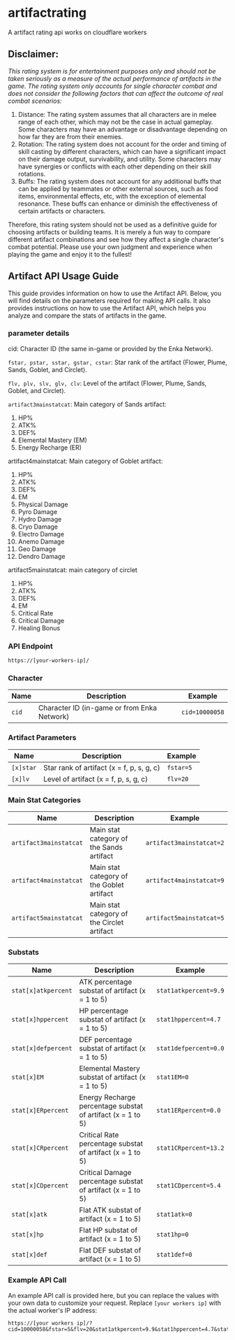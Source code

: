 # artifactrating

A artifact rating api works on cloudflare workers 

## Disclaimer: 
*This rating system is for entertainment purposes only and should not be taken seriously as a measure of the actual performance of artifacts in the game. The rating system only accounts for single character combat and does not consider the following factors that can affect the outcome of real combat scenarios:*

1. Distance: The rating system assumes that all characters are in melee range of each other, which may not be the case in actual gameplay. Some characters may have an advantage or disadvantage depending on how far they are from their enemies.
2. Rotation: The rating system does not account for the order and timing of skill casting by different characters, which can have a significant impact on their damage output, survivability, and utility. Some characters may have synergies or conflicts with each other depending on their skill rotations.
3. Buffs: The rating system does not account for any additional buffs that can be applied by teammates or other external sources, such as food items, environmental effects, etc, with the exception of elemental resonance. These buffs can enhance or diminish the effectiveness of certain artifacts or characters.

Therefore, this rating system should not be used as a definitive guide for choosing artifacts or building teams. It is merely a fun way to compare different artifact combinations and see how they affect a single character's combat potential. Please use your own judgment and experience when playing the game and enjoy it to the fullest!

## Artifact API Usage Guide
This guide provides information on how to use the Artifact API. Below, you will find details on the parameters required for making API calls. It also provides instructions on how to use the Artifact API, which helps you analyze and compare the stats of artifacts in the game.

### parameter details
cid: Character ID (the same in-game or provided by the Enka Network).

`fstar, pstar, sstar, gstar, cstar`: Star rank of the artifact (Flower, Plume, Sands, Goblet, and Circlet).

`flv, plv, slv, glv, clv`: Level of the artifact (Flower, Plume, Sands, Goblet, and Circlet).

`artifact3mainstatcat`: Main category of Sands artifact:
1. HP%
2. ATK%
3. DEF%
4. Elemental Mastery (EM)
5. Energy Recharge (ER)

artifact4mainstatcat: Main category of Goblet artifact:
1. HP%
2. ATK%
3. DEF%
4. EM
5. Physical Damage
6. Pyro Damage
7. Hydro Damage
8. Cryo Damage
9. Electro Damage
10. Anemo Damage
11. Geo Damage
12. Dendro Damage

artifact5mainstatcat: main category of circlet
1. HP%
2. ATK%
3. DEF%
4. EM
5. Critical Rate
6. Critical Damage
7. Healing Bonus

### API Endpoint
`https://[your-workers-ip]/`

### Character
| Name         | Description                      | Example           |
|--------------|----------------------------------|-------------------|
| `cid`        | Character ID (in-game or from Enka Network) | `cid=10000058` |

### Artifact Parameters
| Name         | Description                      | Example           |
|--------------|----------------------------------|-------------------|
| `[x]star`    | Star rank of artifact (x = f, p, s, g, c) | `fstar=5` |
| `[x]lv`      | Level of artifact (x = f, p, s, g, c)    | `flv=20`   |

### Main Stat Categories
| Name                    | Description                                        | Example                       |
|-------------------------|----------------------------------------------------|-------------------------------|
| `artifact3mainstatcat`  | Main stat category of the Sands artifact           | `artifact3mainstatcat=2`      |
| `artifact4mainstatcat`  | Main stat category of the Goblet artifact          | `artifact4mainstatcat=9`      |
| `artifact5mainstatcat`  | Main stat category of the Circlet artifact         | `artifact5mainstatcat=5`      |

### Substats
| Name         | Description                      | Example           |
|--------------|----------------------------------|-------------------|
| `stat[x]atkpercent` | ATK percentage substat of artifact (x = 1 to 5) | `stat1atkpercent=9.9` |
| `stat[x]hppercent` | HP percentage substat of artifact (x = 1 to 5) | `stat1hppercent=4.7` |
| `stat[x]defpercent` | DEF percentage substat of artifact (x = 1 to 5) | `stat1defpercent=0.0` |
| `stat[x]EM` | Elemental Mastery substat of artifact (x = 1 to 5) | `stat1EM=0` |
| `stat[x]ERpercent` | Energy Recharge percentage substat of artifact (x = 1 to 5) | `stat1ERpercent=0.0` |
| `stat[x]CRpercent` | Critical Rate percentage substat of artifact (x = 1 to 5) | `stat1CRpercent=13.2` |
| `stat[x]CDpercent` | Critical Damage percentage substat of artifact (x = 1 to 5) | `stat1CDpercent=5.4` |
| `stat[x]atk` | Flat ATK substat of artifact (x = 1 to 5) | `stat1atk=0` |
| `stat[x]hp` | Flat HP substat of artifact (x = 1 to 5) | `stat1hp=0` |
| `stat[x]def` | Flat DEF substat of artifact (x = 1 to 5) | `stat1def=0` |

### Example API Call
An example API call is provided here, but you can replace the values with your own data to customize your request.
Replace `[your workers ip]` with the actual worker's IP address:
```
https://[your workers ip]/?cid=10000058&fstar=5&flv=20&stat1atkpercent=9.9&stat1hppercent=4.7&stat1defpercent=0.0&stat1EM=0&stat1ERpercent=0.0&stat1CRpercent=13.2&stat1CDpercent=5.4&stat1atk=0&stat1hp=0&stat1def=0&pstar=5&plv=20&stat2atkpercent=4.1&stat2hppercent=0.0&stat2defpercent=0.0&stat2EM=0&stat2ERpercent=0.0&stat2CRpercent=9.7&stat2CDpercent=21.8&stat2atk=0&stat2hp=239&stat2def=0&sstar=5&slv=20&artifact3mainstatcat=2&stat3atkpercent=0.0&stat3hppercent=0.0&stat3defpercent=0.0&stat3EM=35&stat3ERpercent=0.0&stat3CRpercent=12.4&stat3CDpercent=14.8&stat3atk=0&stat3hp=239&stat3def=0&gstar=5&glv=20&artifact4mainstatcat=9&stat4atkpercent=0.0&stat4hppercent=0.0&stat4defpercent=6.6&stat4EM=0&stat4ERpercent=0.0&stat4CRpercent=6.6&stat4CDpercent=21.8&stat4atk=33&stat4hp=0&stat4def=0&cstar=5&clv=20&artifact5mainstatcat=5&stat5atkpercent=5.3&stat5hppercent=0.0&stat5defpercent=0.0&stat5EM=40&stat5ERpercent=0.0&stat5CRpercent=0.0&stat5CDpercent=28.0&stat5atk=0&stat5hp=239&stat5def=0
```